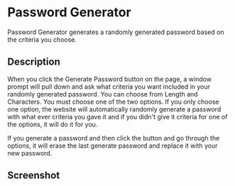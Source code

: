 # Password Generator

Password Generator generates a randomly generated password based on the criteria you choose.

## Description

When you click the Generate Password button on the page, a window prompt will pull down and ask what criteria you want included in your randomly generated password. You can choose from Length and Characters. You must choose one of the two options. If you only choose one option, the website will automatically randomly generate a password with what ever criteria you gave it and if you didn't give it criteria for one of the options, it will do it for you. 

If you generate a password and then click the button and go through the options, it will erase the last generate password and replace it with your new password. 

## Screenshot

